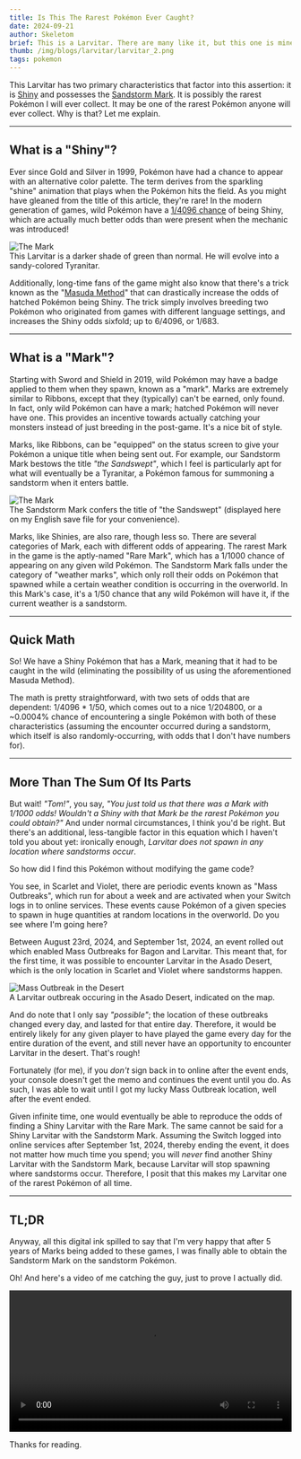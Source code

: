 ```yaml
---
title: Is This The Rarest Pokémon Ever Caught?
date: 2024-09-21
author: Skeletom
brief: This is a Larvitar. There are many like it, but this one is mine. Actually, no, there aren't many like it. In fact, I'd be surprised if there were any others like it at all.
thumb: /img/blogs/larvitar/larvitar_2.png
tags: pokemon
---
```



This Larvitar has two primary characteristics that factor into this assertion: it is [Shiny](https://bulbapedia.bulbagarden.net/wiki/Shiny_Pok%C3%A9mon) and possesses the [Sandstorm Mark](https://bulbapedia.bulbagarden.net/wiki/Mark#Availability_2). It is possibly the rarest Pokémon I will ever collect. It may be one of the rarest Pokémon anyone will ever collect. Why is that? Let me explain.


---


## What is a "Shiny"?


Ever since Gold and Silver in 1999, Pokémon have had a chance to appear with an alternative color palette. The term derives from the sparkling "shine" animation that plays when the Pokémon hits the field. As you might have gleaned from the title of this article, they're rare! In the modern generation of games, wild Pokémon have a [1/4096 chance](https://bulbapedia.bulbagarden.net/wiki/Shiny_Pok%C3%A9mon#Shiny_Pok%C3%A9mon_rates) of being Shiny, which are actually much better odds than were present when the mechanic was introduced!


![The Mark](/img/blogs/larvitar/shiny.jpg)
<br>
<span class="font-tiny translucent italic caption">This Larvitar is a darker shade of green than normal. He will evolve into a sandy-colored Tyranitar.</span>


Additionally, long-time fans of the game might also know that there's a trick known as the "[Masuda Method](https://bulbapedia.bulbagarden.net/wiki/Masuda_method)" that can drastically increase the odds of hatched Pokémon being Shiny. The trick simply involves breeding two Pokémon who originated from games with different language settings, and increases the Shiny odds sixfold; up to <span class=highlight>6/4096</span>, or <span class=highlight>1/683</span>.


---


## What is a "Mark"?
Starting with Sword and Shield in 2019, wild Pokémon may have a badge applied to them when they spawn, known as a "mark". Marks are extremely similar to Ribbons, except that they (typically) can't be earned, only found. In fact, only wild Pokémon can have a mark; hatched Pokémon will never have one. This provides an incentive towards actually catching your monsters instead of just breeding in the post-game. It's a nice bit of style.


Marks, like Ribbons, can be "equipped" on the status screen to give your Pokémon a unique title when being sent out. For example, our Sandstorm Mark bestows the title *"the Sandswept"*, which I feel is particularly apt for what will eventually be a Tyranitar, a Pokémon famous for summoning a sandstorm when it enters battle.


![The Mark](/img/blogs/larvitar/mark.jpg)
<br>
<span class="font-tiny translucent italic caption">The Sandstorm Mark confers the title of "the Sandswept" (displayed here on my English save file for your convenience).</span>


Marks, like Shinies, are also rare, though less so. There are several categories of Mark, each with different odds of appearing. The rarest Mark in the game is the aptly-named "Rare Mark", which has a <span class=highlight>1/1000</span> chance of appearing on any given wild Pokémon. The Sandstorm Mark falls under the category of "weather marks", which only roll their odds on Pokémon that spawned while a certain weather condition is occurring in the overworld. In this Mark's case, it's a <span class=highlight>1/50</span> chance that any wild Pokémon will have it, if the current weather is a sandstorm.


---


## Quick Math
So! We have a Shiny Pokémon that has a Mark, meaning that it had to be caught in the wild (eliminating the possibility of us using the aforementioned Masuda Method).


The math is pretty straightforward, with two sets of odds that are dependent: <span class=highlight>1/4096 * 1/50</span>, which comes out to a nice <span class=highlight>1/204800</span>, or a <span class=highlight>~0.0004%</span> chance of encountering a single Pokémon with both of these characteristics (assuming the encounter occurred during a sandstorm, which itself is also randomly-occurring, with odds that I don't have numbers for).


---


## More Than The Sum Of Its Parts
But wait! *"Tom!"*, you say, *"You just told us that there was a Mark with 1/1000 odds! Wouldn't a Shiny with that Mark be the rarest Pokémon you could obtain?"* And under normal circumstances, I think you'd be right. But there's an additional, less-tangible factor in this equation which I haven't told you about yet: ironically enough, *Larvitar does not spawn in any location where sandstorms occur*.


So how did I find this Pokémon without modifying the game code?


You see, in Scarlet and Violet, there are periodic events known as "Mass Outbreaks", which run for about a week and are activated when your Switch logs in to online services. These events cause Pokémon of a given species to spawn in huge quantities at random locations in the overworld. Do you see where I'm going here?


Between <span class=highlight>August 23rd, 2024</span>, and <span class=highlight>September 1st, 2024</span>, an event rolled out which enabled Mass Outbreaks for Bagon and Larvitar. This meant that, for the first time, it was possible to encounter Larvitar in the Asado Desert, which is the only location in Scarlet and Violet where sandstorms happen.


![Mass Outbreak in the Desert](/img/blogs/larvitar/mass_outbreak.jpg)
<br>
<span class="font-tiny translucent italic caption">A Larvitar outbreak occuring in the Asado Desert, indicated on the map.</span>


And do note that I only say *"possible"*; the location of these outbreaks changed every day, and lasted for that entire day. Therefore, it would be entirely likely for any given player to have played the game every day for the entire duration of the event, and still never have an opportunity to encounter Larvitar in the desert. That's rough!

Fortunately (for me), if you *don't* sign back in to online after the event ends, your console doesn't get the memo and continues the event until you do. As such, I was able to wait until I got my lucky Mass Outbreak location, well after the event ended.


Given infinite time, one would eventually be able to reproduce the odds of finding a Shiny Larvitar with the Rare Mark. The same cannot be said for a Shiny Larvitar with the Sandstorm Mark. Assuming the Switch logged into online services after September 1st, 2024, thereby ending the event, it does not matter how much time you spend; you will *never* find another Shiny Larvitar with the Sandstorm Mark, because Larvitar will stop spawning where sandstorms occur. Therefore, I posit that this makes my Larvitar one of the rarest Pokémon of all time.


---


## TL;DR
Anyway, all this digital ink spilled to say that I'm very happy that after 5 years of Marks being added to these games, I was finally able to obtain the Sandstorm Mark on the sandstorm Pokémon.


Oh! And here's a video of me catching the guy, just to prove I actually did.


<video width="100%" height="auto" controls>
  <source src="/img/blogs/larvitar/larvitar_vid.mp4" type="video/mp4">
  Your browser does not support the video tag.
</video>


Thanks for reading.

